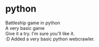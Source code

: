 # python
Battleship game in python  
A very basic game  
Give it a try. I'm sure you'll like it.  
:D
Added a very basic python webcrawler. 
